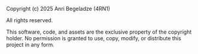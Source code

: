 Copyright (c) 2025 Anri Begeladze (4RN1)

All rights reserved.

This software, code, and assets are the exclusive property of the copyright holder.
No permission is granted to use, copy, modify, or distribute this project in any form.
